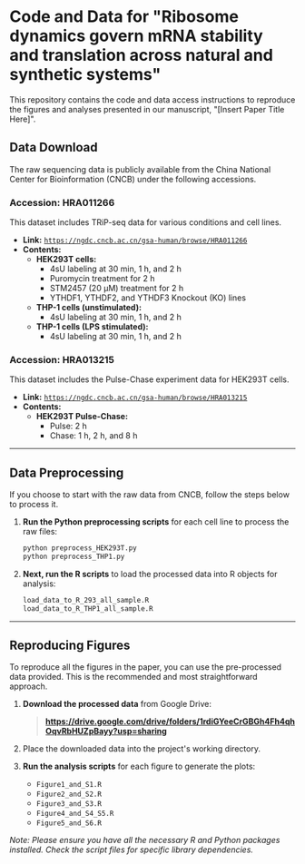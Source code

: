 # Code and Data for "Ribosome dynamics govern mRNA stability and translation across natural and synthetic systems"

This repository contains the code and data access instructions to reproduce the figures and analyses presented in our manuscript, "[Insert Paper Title Here]".

## Data Download

The raw sequencing data is publicly available from the China National Center for Bioinformation (CNCB) under the following accessions.

### Accession: HRA011266

This dataset includes TRiP-seq data for various conditions and cell lines.

* **Link:** [`https://ngdc.cncb.ac.cn/gsa-human/browse/HRA011266`](https://ngdc.cncb.ac.cn/gsa-human/browse/HRA011266)
* **Contents:**
    * **HEK293T cells:**
        * 4sU labeling at 30 min, 1 h, and 2 h
        * Puromycin treatment for 2 h
        * STM2457 (20 µM) treatment for 2 h
        * YTHDF1, YTHDF2, and YTHDF3 Knockout (KO) lines
    * **THP-1 cells (unstimulated):**
        * 4sU labeling at 30 min, 1 h, and 2 h
    * **THP-1 cells (LPS stimulated):**
        * 4sU labeling at 30 min, 1 h, and 2 h

### Accession: HRA013215

This dataset includes the Pulse-Chase experiment data for HEK293T cells.

* **Link:** [`https://ngdc.cncb.ac.cn/gsa-human/browse/HRA013215`](https://ngdc.cncb.ac.cn/gsa-human/browse/HRA013215)
* **Contents:**
    * **HEK293T Pulse-Chase:**
        * Pulse: 2 h
        * Chase: 1 h, 2 h, and 8 h

---

## Data Preprocessing

If you choose to start with the raw data from CNCB, follow the steps below to process it.

1.  **Run the Python preprocessing scripts** for each cell line to process the raw files:
    ```bash
    python preprocess_HEK293T.py
    python preprocess_THP1.py
    ```
2.  **Next, run the R scripts** to load the processed data into R objects for analysis:
    ```R
    load_data_to_R_293_all_sample.R
    load_data_to_R_THP1_all_sample.R
    ```
---

## Reproducing Figures

To reproduce all the figures in the paper, you can use the pre-processed data provided. This is the recommended and most straightforward approach.

1.  **Download the processed data** from Google Drive:
    > **https://drive.google.com/drive/folders/1rdiGYeeCrGBGh4Fh4qhOqvRbHUZpBayy?usp=sharing**

2.  Place the downloaded data into the project's working directory.

3.  **Run the analysis scripts** for each figure to generate the plots:
    * `Figure1_and_S1.R`
    * `Figure2_and_S2.R`
    * `Figure3_and_S3.R`
    * `Figure4_and_S4_S5.R`
    * `Figure5_and_S6.R`

*Note: Please ensure you have all the necessary R and Python packages installed. Check the script files for specific library dependencies.*
